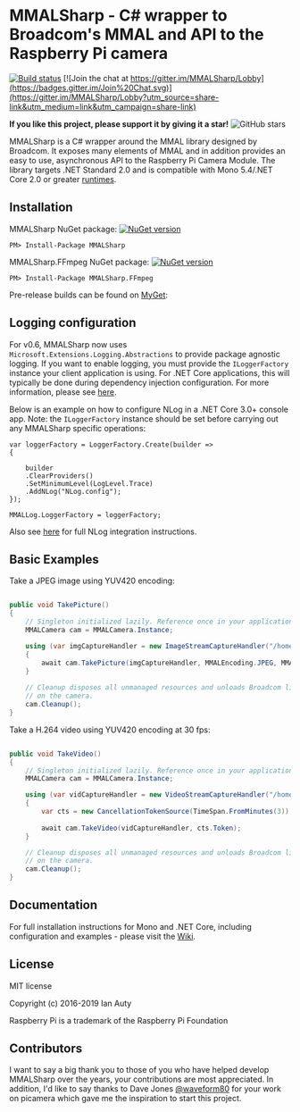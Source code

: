 # MMALSharp - C# wrapper to Broadcom's MMAL and API to the Raspberry Pi camera 

[![Build status](https://ci.appveyor.com/api/projects/status/r3o4bqxektnulw7l?svg=true)](https://ci.appveyor.com/project/techyian/mmalsharp) 
[![Join the chat at https://gitter.im/MMALSharp/Lobby](https://badges.gitter.im/Join%20Chat.svg)](https://gitter.im/MMALSharp/Lobby?utm_source=share-link&utm_medium=link&utm_campaign=share-link)

**If you like this project, please support it by giving it a star!** 
![GitHub stars](https://img.shields.io/github/stars/techyian/MMALSharp.svg?style=popout)

MMALSharp is a C# wrapper around the MMAL library designed by Broadcom. It exposes many elements of MMAL and in addition provides an easy to use, asynchronous API to the Raspberry Pi Camera Module. The library targets .NET Standard 2.0 and is compatible with Mono 5.4/.NET Core 2.0 or greater [runtimes](https://docs.microsoft.com/en-us/dotnet/standard/net-standard).


## Installation

MMALSharp NuGet package:
[![NuGet version](https://badge.fury.io/nu/MMALSharp.svg)](https://badge.fury.io/nu/MMALSharp)

```
PM> Install-Package MMALSharp
```

MMALSharp.FFmpeg NuGet package:
[![NuGet version](https://badge.fury.io/nu/MMALSharp.FFmpeg.svg)](https://badge.fury.io/nu/MMALSharp.FFmpeg)

```
PM> Install-Package MMALSharp.FFmpeg
```

Pre-release builds can be found on [MyGet](https://www.myget.org/gallery/mmalsharp):

## Logging configuration

For v0.6, MMALSharp now uses `Microsoft.Extensions.Logging.Abstractions` to provide package agnostic logging. If you want to enable logging, you must provide the `ILoggerFactory` 
instance your client application is using. For .NET Core applications, this will typically be done during dependency injection configuration. For more information, please
see [here](https://docs.microsoft.com/en-us/aspnet/core/fundamentals/logging/?view=aspnetcore-3.1). 

Below is an example on how to configure NLog in a .NET Core 3.0+ console app. Note: the `ILoggerFactory` instance should be set before carrying out any MMALSharp specific operations:

```
var loggerFactory = LoggerFactory.Create(builder =>
{

	builder                
	.ClearProviders()
	.SetMinimumLevel(LogLevel.Trace)                
	.AddNLog("NLog.config");
});

MMALLog.LoggerFactory = loggerFactory;

```

Also see [here](https://github.com/NLog/NLog/wiki/Getting-started-with-.NET-Core-2---Console-application) for full NLog integration instructions.


## Basic Examples

Take a JPEG image using YUV420 encoding:

```csharp

public void TakePicture()
{
    // Singleton initialized lazily. Reference once in your application.
    MMALCamera cam = MMALCamera.Instance;

    using (var imgCaptureHandler = new ImageStreamCaptureHandler("/home/pi/images/", "jpg"))        
    {            
        await cam.TakePicture(imgCaptureHandler, MMALEncoding.JPEG, MMALEncoding.I420);
    }
    
    // Cleanup disposes all unmanaged resources and unloads Broadcom library. To be called when no more processing is to be done
    // on the camera.
    cam.Cleanup();
}

```

Take a H.264 video using YUV420 encoding at 30 fps:

```csharp

public void TakeVideo()
{
    // Singleton initialized lazily. Reference once in your application.
    MMALCamera cam = MMALCamera.Instance;

    using (var vidCaptureHandler = new VideoStreamCaptureHandler("/home/pi/videos/", "avi"))        
    {    
        var cts = new CancellationTokenSource(TimeSpan.FromMinutes(3));
                
        await cam.TakeVideo(vidCaptureHandler, cts.Token);
    }   

    // Cleanup disposes all unmanaged resources and unloads Broadcom library. To be called when no more processing is to be done
    // on the camera.
    cam.Cleanup();
}

```


## Documentation

For full installation instructions for Mono and .NET Core, including configuration and examples - please visit the [Wiki](https://github.com/techyian/MMALSharp/wiki).


## License

MIT license 

Copyright (c) 2016-2019 Ian Auty

Raspberry Pi is a trademark of the Raspberry Pi Foundation

## Contributors

I want to say a big thank you to those of you who have helped develop MMALSharp over the years, your contributions are most appreciated. In addition, I'd like to say thanks to Dave Jones [@waveform80](https://github.com/waveform80) for your work on picamera which gave me the inspiration to start this project.